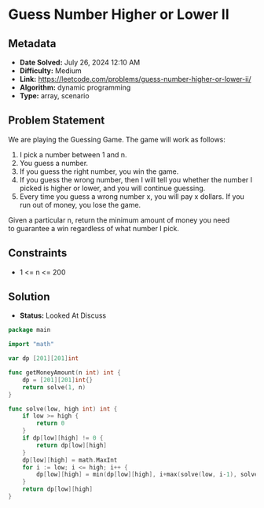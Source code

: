 # Guess Number Higher or Lower II

## Metadata

- **Date Solved:** July 26, 2024 12:10 AM
- **Difficulty:** Medium
- **Link:** https://leetcode.com/problems/guess-number-higher-or-lower-ii/
- **Algorithm:** dynamic programming
- **Type:** array, scenario

## Problem Statement

We are playing the Guessing Game. The game will work as follows:

1. I pick a number between 1 and n.
2. You guess a number.
3. If you guess the right number, you win the game.
4. If you guess the wrong number, then I will tell you whether the number I picked is higher or lower, and you will continue guessing.
5. Every time you guess a wrong number x, you will pay x dollars. If you run out of money, you lose the game.

Given a particular n, return the minimum amount of money you need to guarantee a win regardless of what number I pick.

## Constraints


- 1 <= n <= 200

## Solution

- **Status:** Looked At Discuss


```go
package main

import "math"

var dp [201][201]int

func getMoneyAmount(n int) int {
	dp = [201][201]int{}
	return solve(1, n)
}

func solve(low, high int) int {
	if low >= high {
		return 0
	}
	if dp[low][high] != 0 {
		return dp[low][high]
	}
	dp[low][high] = math.MaxInt
	for i := low; i <= high; i++ {
		dp[low][high] = min(dp[low][high], i+max(solve(low, i-1), solve(i+1, high)))
	}
	return dp[low][high]
}
```
